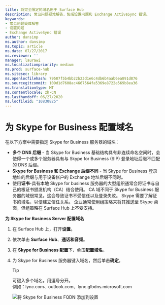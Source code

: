 ```yaml
---
title: 将完全限定的域名用于 Surface Hub
description: 常见问题疑难解答，包括设置问题和 Exchange ActiveSync 错误。
keywords:
- 常见问题疑难解答
- 设置问题
- Exchange ActiveSync 错误
author: dansimp
ms.author: dansimp
ms.topic: article
ms.date: 07/27/2017
ms.reviewer: ''
manager: laurawi
ms.localizationpriority: medium
ms.prod: surface-hub
ms.sitesec: library
ms.openlocfilehash: 79507f5b4bb22b23d1e6c4db6b4aab6ea891d876
ms.sourcegitcommit: 109d1d7608ac4667564fa5369e8722e569b8ea36
ms.translationtype: MT
ms.contentlocale: zh-CN
ms.lasthandoff: 06/27/2020
ms.locfileid: "10830825"
---
```

# 为 Skype for Business 配置域名

在以下方案中需要指定 Skype for Business 服务器的域名：
- **多个 DNS 后缀** - 当 Skype for Business 基础结构具有非连续命名空间时，会使得一个或多个服务器具有与 Skype for Business (SIP) 登录地址后缀不匹配的 DNS 后缀。  
- **Skype for Business 和 Exchange 后缀不同** - 当 Skype for Business 登录地址的后缀与用于设备帐户的 Exchange 地址后缀不同时。
- 使用**证书**-具有本地 Skype for business 服务器的大型组织通常会将证书与自己的根证书颁发机构（CA）结合使用。 CA 域不同于 Skype for Business 服务器的域很常见，这会导致证书不受信任以及登录失败。  Skype 需要了解证书的域名，以便建立信任关系。 企业通常使用组策略来将其推送至 Skype 桌面，但组策略在 Surface Hub 上不受支持。

**为 Skype for Business Server 配置域名**</br>
1. 在 Surface Hub 上，打开**设置**。
2. 依次单击 **Surface Hub**、**通话和音频**。 
3. 在 **Skype for Business 配置**下，单击**配置域名**。 
4. 为 Skype for Business 服务器键入域名，然后单击**确定**。 
   > [!TIP]
   > 可键入多个域名，用逗号分开。 <br> 例如：lync.com、outlook.com、lync.glbdns.microsoft.com

    ![将 Skype for Business FQDN 添加到设置](images/system-settings-add-fqdn.png)
